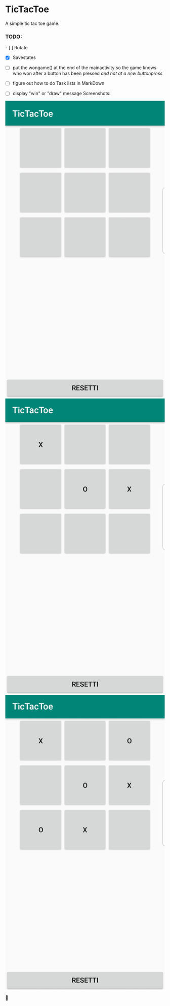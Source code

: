 # TicTacToe

A simple tic tac toe game.
<h3>TODO:</h3>
- [ ] Rotate

- [x] Savestates

- [ ] put the wongame() at the end of the mainactivity so the game knows who won after a button has been pressed _and not at a new buttonpress_

- [ ] figure out how to do Task lists in MarkDown

- [ ] display "win" or "draw" message
Screenshots:

![screenshot](/data/screenshot0.jpg)
![screenshot](/data/screenshot1.jpg)
![screenshot](/data/screenshot2.jpg)

:new_moon_with_face:
